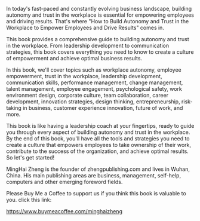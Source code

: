 

In today's fast-paced and constantly evolving business landscape, building autonomy and trust in the workplace is essential for empowering employees and driving results. That's where "How to Build Autonomy and Trust in the Workplace to Empower Employees and Drive Results" comes in.

This book provides a comprehensive guide to building autonomy and trust in the workplace. From leadership development to communication strategies, this book covers everything you need to know to create a culture of empowerment and achieve optimal business results.

In this book, we'll cover topics such as workplace autonomy, employee empowerment, trust in the workplace, leadership development, communication skills, performance management, change management, talent management, employee engagement, psychological safety, work environment design, corporate culture, team collaboration, career development, innovation strategies, design thinking, entrepreneurship, risk-taking in business, customer experience innovation, future of work, and more.

This book is like having a leadership coach at your fingertips, ready to guide you through every aspect of building autonomy and trust in the workplace. By the end of this book, you'll have all the tools and strategies you need to create a culture that empowers employees to take ownership of their work, contribute to the success of the organization, and achieve optimal results. So let's get started!

MingHai Zheng is the founder of zhengpublishing.com and lives in Wuhan, China. His main publishing areas are business, management, self-help, computers and other emerging foreword fields.

Please Buy Me a Coffee to support us if you think this book is valuable to you. click this link:

https://www.buymeacoffee.com/minghaizheng
